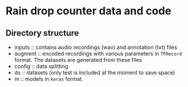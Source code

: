 # Rain drop counter data and code

## Directory structure
- inputs :: contains audio recordings (wav) and annotation (txt) files
- augment :: encoded recordings with various parameters in `TFRecord` format. The datasets are generated from these files
- config :: data splitting
- ds :: datasets (only test is included at the moment to save space)
- m :: models in `keras` format.


